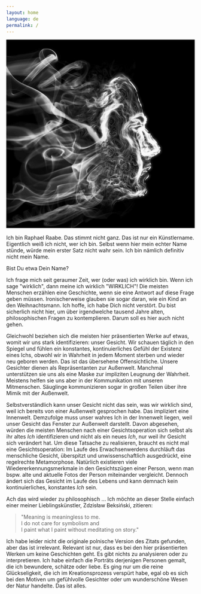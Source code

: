 ```yaml
---
layout: home
language: de
permalink: /
---
```


![Maske](/img/profil.jpg#circularProfile)

Ich bin Raphael Raabe. Das stimmt nicht ganz. Das ist nur ein Künstlername. Eigentlich weiß ich nicht, wer ich bin. Selbst wenn hier mein echter Name stünde, würde mein erster Satz nicht wahr sein. Ich bin nämlich definitiv nicht mein Name.

Bist Du etwa Dein Name?

Ich frage mich seit geraumer Zeit, wer (oder was) ich wirklich bin. Wenn ich sage "wirklich", dann meine ich wirklich "WIRKLICH"! Die meisten Menschen erzählen eine Geschichte, wenn sie eine Antwort auf diese Frage geben müssen. Ironischerweise glauben sie sogar daran, wie ein Kind an den Weihnachtsmann. Ich hoffe, ich habe Dich nicht verstört. Du bist sicherlich nicht hier, um über irgendwelche tausend Jahre alten, philosophischen Fragen zu kontemplieren. Darum soll es hier auch nicht gehen.

Gleichwohl beziehen sich die meisten hier präsentierten Werke auf etwas, womit wir uns stark identifizieren: unser Gesicht. Wir schauen täglich in den Spiegel und fühlen ein konstantes, kontinuierliches Gefühl der Existenz eines Ichs, obwohl wir in Wahrheit in jedem Moment sterben und wieder neu geboren werden. Das ist das übersehene Offensichtliche. Unsere Gesichter dienen als Repräsentanten zur Außenwelt. Manchmal unterstützen sie uns als eine Maske zur impliziten Leugnung der Wahrheit. Meistens helfen sie uns aber in der Kommunikation mit unseren Mitmenschen. Säuglinge kommunizieren sogar in großen Teilen über ihre Mimik mit der Außenwelt.

Selbstverständlich kann unser Gesicht nicht das sein, was wir wirklich sind, weil ich bereits von einer Außenwelt gesprochen habe. Das impliziert eine Innenwelt. Demzufolge muss unser wahres Ich in der Innenwelt liegen, weil unser Gesicht das Fenster zur Außenwelt darstellt. Davon abgesehen, würden die meisten Menschen nach einer Gesichtsoperation sich selbst als ihr altes *Ich* identifizieren und nicht als ein neues *Ich*, nur weil ihr Gesicht sich verändert hat. Um diese Tatsache zu realisieren, braucht es nicht mal eine Gesichtsoperation: Im Laufe des Erwachsenwerdens durchläuft das menschliche Gesicht, überspitzt und unwissenschaftlich ausgedrückt, eine regelrechte Metamorphose. Natürlich existieren viele Wiedererkennungsmerkmale in den Gesichtszügen einer Person, wenn man bspw. alte und aktuelle Fotos der Person miteinander vergleicht. Dennoch ändert sich das Gesicht im Laufe des Lebens und kann demnach kein kontinuierliches, konstantes *Ich* sein.

Ach das wird wieder zu philosophisch ... Ich möchte an dieser Stelle einfach einer meiner Lieblingskünstler, Zdzisław Beksiński, zitieren:

> "Meaning is meaningless to me.  
> I do not care for symbolism and  
> I paint what I paint without meditating on story."

Ich habe leider nicht die originale polnische Version des Zitats gefunden, aber das ist irrelevant. Relevant ist nur, dass es bei den hier präsentierten Werken um keine Geschichten geht. Es gibt nichts zu analysieren oder zu interpretieren. Ich habe einfach die Porträts derjenigen Personen gemalt, die ich bewundere, schätze oder liebe. Es ging nur um die reine Glückseligkeit, die ich im Kreationsprozess verspürt habe, egal ob es sich bei den Motiven um gefühlvolle Gesichter oder um wunderschöne Wesen der Natur handelte. Das ist alles.

